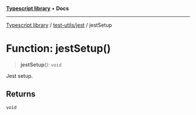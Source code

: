 [**Typescript library**](../../../index.md) • **Docs**

***

[Typescript library](../../../modules.md) / [test-utils/jest](../index.md) / jestSetup

# Function: jestSetup()

> **jestSetup**(): `void`

Jest setup.

## Returns

`void`
